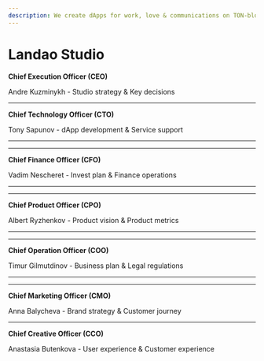 ```yaml
---
description: We create dApps for work, love & communications on TON-blockchain
---
```


# Landao Studio

**Chief Execution Officer (CEO)**

Andre Kuzminykh - Studio strategy & Key decisions



****

**Chief Technology Officer (CTO)**

Tony Sapunov - dApp development & Service support

****

****

**Chief Finance Officer (CFO)**

Vadim Nescheret - Invest plan & Finance operations

****

****

**Chief Product Officer (CPO)**

Albert Ryzhenkov - Product vision & Product metrics

****

****

**Chief Operation Officer (COO)**

Timur Gilmutdinov - Business plan & Legal regulations

****

****

**Chief Marketing Officer (CMO)**

Anna Balycheva - Brand strategy & Customer journey&#x20;



****

**Chief Creative Officer (CCO)**

Anastasia Butenkova - User experience & Customer experience

